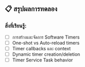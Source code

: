 ## 📋 สรุปผลการทดลอง

### สิ่งที่เรียนรู้:
- [ ] การสร้างและจัดการ Software Timers
- [ ] One-shot vs Auto-reload timers
- [ ] Timer callbacks และ context
- [ ] Dynamic timer creation/deletion
- [ ] Timer Service Task behavior
